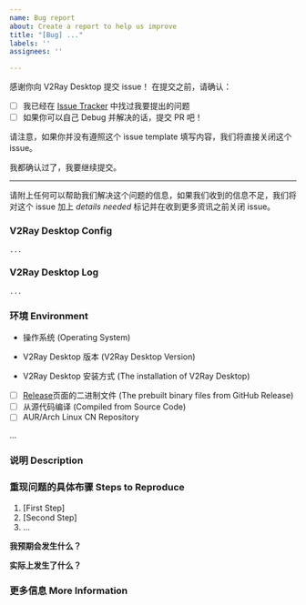 ```yaml
---
name: Bug report
about: Create a report to help us improve
title: "[Bug] ..."
labels: ''
assignees: ''

---
```


<!-- The English version is available. -->
感谢你向 V2Ray Desktop 提交 issue！
在提交之前，请确认：

- [ ] 我已经在 [Issue Tracker](https://github.com/Dr-Incognito/V2Ray-Desktop/issues) 中找过我要提出的问题
- [ ] 如果你可以自己 Debug 并解决的话，提交 PR 吧！

请注意，如果你并没有遵照这个 issue template 填写内容，我们将直接关闭这个 issue。

<!--
Thanks for submitting an issue towards the V2Ray Desktop!
But before so, please do the following checklist:

- [ ] Your issue may already be reported! Please search on the [issue tracker](https://github.com/Dr-Incognito/V2Ray-Desktop/issues) before creating a new one.
- [ ] Is this something you can **debug and fix**? Send us a pull request!

Please understand that we close issues that fail to follow the issue template.
-->

我都确认过了，我要继续提交。
<!-- None of the above, create a bug report -->
------------------------------------------------------------------

请附上任何可以帮助我们解决这个问题的信息，如果我们收到的信息不足，我们将对这个 issue 加上 *details needed* 标记并在收到更多资讯之前关闭 issue。
<!-- Make sure to add **all the information needed to understand the bug** so that someone can help. If the info is missing we'll add the 'details needed' label and close the issue until there is enough information. -->

### V2Ray Desktop Config

<!--
在下方附上 V2Ray Desktop 脱敏后配置文件的内容
Paste the V2Ray Desktop configuration below.
- Windows: C:\Users\<UserName>\Local\V2Ray\V2Ray-Desktop\V2Ray-Desktop\config.yaml
- Linux: ~/.config/V2Ray-Desktop/config.yaml
- macOS: ~/Library/Preferences/V2Ray-Desktop/config.yaml
-->
```
...
```

### V2Ray Desktop Log
<!--
在下方附上 V2Ray Desktop 的日志
Paste the V2Ray Desktop log below.
-->
```
...
```

### 环境 Environment

* 操作系统 (Operating System)

* V2Ray Desktop 版本 (V2Ray Desktop Version)

* V2Ray Desktop 安装方式 (The installation of V2Ray Desktop)

- [ ] [Release](https://github.com/Dr-Incognito/V2Ray-Desktop/releases)页面的二进制文件 (The prebuilt binary files from GitHub Release)
- [ ] 从源代码编译 (Compiled from Source Code)
- [ ] AUR/Arch Linux CN Repository

...

### 说明 Description

<!--
请详细、清晰地表达你要提出的论述，例如这个问题如何影响到你？你想实现什么功能？
-->

### 重现问题的具体布骤 Steps to Reproduce

1. [First Step]
2. [Second Step]
3. ...

**我预期会发生什么？**
<!-- **Expected behavior:** [What you expected to happen] -->

**实际上发生了什么？**
<!-- **Actual behavior:** [What actually happened] -->

### 更多信息 More Information

